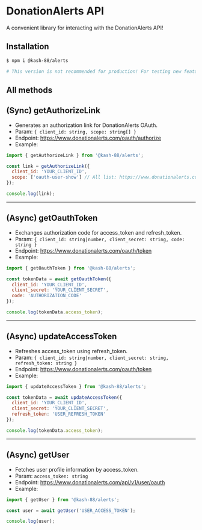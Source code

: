 # DonationAlerts API
A convenient library for interacting with the DonationAlerts API!

## Installation
```bash
$ npm i @kash-88/alerts
```

```py
# This version is not recommended for production! For testing new features only.
```

## All methods

## (Sync) getAuthorizeLink
* Generates an authorization link for DonationAlerts OAuth.
* Param: `{ client_id: string, scope: string[] }`
* Endpoint: https://www.donationalerts.com/oauth/authorize
* Example:
```js
import { getAuthorizeLink } from '@kash-88/alerts';

const link = getAuthorizeLink({
  client_id: 'YOUR_CLIENT_ID',
  scope: ['oauth-user-show'] // All list: https://www.donationalerts.com/apidoc#authorization__scopes
});

console.log(link);
```

---

## (Async) getOauthToken
* Exchanges authorization code for access_token and refresh_token.
* Param: `{ client_id: string|number, client_secret: string, code: string }`
* Endpoint: https://www.donationalerts.com/oauth/token
* Example:
```js
import { getOauthToken } from '@kash-88/alerts';

const tokenData = await getOauthToken({
  client_id: 'YOUR_CLIENT_ID',
  client_secret: 'YOUR_CLIENT_SECRET',
  code: 'AUTHORIZATION_CODE'
});

console.log(tokenData.access_token);
```

---

## (Async) updateAccessToken
* Refreshes access_token using refresh_token.
* Param: `{ client_id: string|number, client_secret: string, refresh_token: string }`
* Endpoint: https://www.donationalerts.com/oauth/token
* Example:
```js
import { updateAccessToken } from '@kash-88/alerts';

const tokenData = await updateAccessToken({
  client_id: 'YOUR_CLIENT_ID',
  client_secret: 'YOUR_CLIENT_SECRET',
  refresh_token: 'USER_REFRESH_TOKEN'
});

console.log(tokenData.access_token);
```

---

## (Async) getUser
* Fetches user profile information by access_token.
* Param: `access_token: string`
* Endpoint: https://www.donationalerts.com/api/v1/user/oauth
* Example:
```js
import { getUser } from '@kash-88/alerts';

const user = await getUser('USER_ACCESS_TOKEN');

console.log(user);
```
